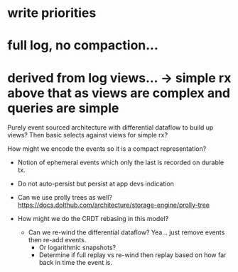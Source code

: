# write priorities

# full log, no compaction...

# derived from log views... -> simple rx above that as views are complex and queries are simple

Purely event sourced architecture with differential dataflow to build up views?
Then basic selects against views for simple rx?

How might we encode the events so it is a compact representation?
- Notion of ephemeral events which only the last is recorded on durable tx.
- Do not auto-persist but persist at app devs indication
- Can we use prolly trees as well? https://docs.dolthub.com/architecture/storage-engine/prolly-tree

- How might we do the CRDT rebasing in this model?
  - Can we re-wind the differential dataflow? Yea... just remove events then re-add events.
    - Or logarithmic snapshots?
    - Determine if full replay vs re-wind then replay based on how far back in time the event is.
